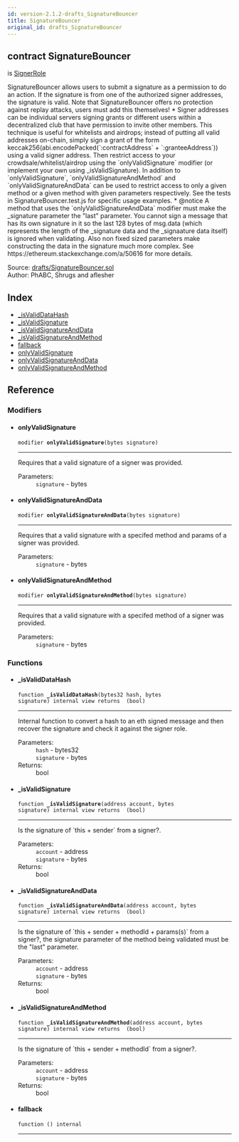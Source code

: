 ```yaml
---
id: version-2.1.2-drafts_SignatureBouncer
title: SignatureBouncer
original_id: drafts_SignatureBouncer
---
```


<div class="contract-doc"><div class="contract"><h2 class="contract-header"><span class="contract-kind">contract</span> SignatureBouncer</h2><p class="base-contracts"><span>is</span> <a href="access_roles_SignerRole.html">SignerRole</a></p><p class="description">SignatureBouncer allows users to submit a signature as a permission to do an action. If the signature is from one of the authorized signer addresses, the signature is valid. Note that SignatureBouncer offers no protection against replay attacks, users must add this themselves! * Signer addresses can be individual servers signing grants or different users within a decentralized club that have permission to invite other members. This technique is useful for whitelists and airdrops; instead of putting all valid addresses on-chain, simply sign a grant of the form keccak256(abi.encodePacked(`:contractAddress` + `:granteeAddress`)) using a valid signer address. Then restrict access to your crowdsale/whitelist/airdrop using the `onlyValidSignature` modifier (or implement your own using _isValidSignature). In addition to `onlyValidSignature`, `onlyValidSignatureAndMethod` and `onlyValidSignatureAndData` can be used to restrict access to only a given method or a given method with given parameters respectively. See the tests in SignatureBouncer.test.js for specific usage examples. * @notice A method that uses the `onlyValidSignatureAndData` modifier must make the _signature parameter the &quot;last&quot; parameter. You cannot sign a message that has its own signature in it so the last 128 bytes of msg.data (which represents the length of the _signature data and the _signaature data itself) is ignored when validating. Also non fixed sized parameters make constructing the data in the signature much more complex. See https://ethereum.stackexchange.com/a/50616 for more details.</p><div class="source">Source: <a href="https://github.com/OpenZeppelin/zeppelin-solidity/blob/v2.1.2/contracts/drafts/SignatureBouncer.sol" target="_blank">drafts/SignatureBouncer.sol</a></div><div class="author">Author: PhABC, Shrugs and aflesher</div></div><div class="index"><h2>Index</h2><ul><li><a href="drafts_SignatureBouncer.html#_isValidDataHash">_isValidDataHash</a></li><li><a href="drafts_SignatureBouncer.html#_isValidSignature">_isValidSignature</a></li><li><a href="drafts_SignatureBouncer.html#_isValidSignatureAndData">_isValidSignatureAndData</a></li><li><a href="drafts_SignatureBouncer.html#_isValidSignatureAndMethod">_isValidSignatureAndMethod</a></li><li><a href="drafts_SignatureBouncer.html#">fallback</a></li><li><a href="drafts_SignatureBouncer.html#onlyValidSignature">onlyValidSignature</a></li><li><a href="drafts_SignatureBouncer.html#onlyValidSignatureAndData">onlyValidSignatureAndData</a></li><li><a href="drafts_SignatureBouncer.html#onlyValidSignatureAndMethod">onlyValidSignatureAndMethod</a></li></ul></div><div class="reference"><h2>Reference</h2><div class="modifiers"><h3>Modifiers</h3><ul><li><div class="item modifier"><span id="onlyValidSignature" class="anchor-marker"></span><h4 class="name">onlyValidSignature</h4><div class="body"><code class="signature">modifier <strong>onlyValidSignature</strong><span>(bytes signature) </span></code><hr/><div class="description"><p>Requires that a valid signature of a signer was provided.</p></div><dl><dt><span class="label-parameters">Parameters:</span></dt><dd><div><code>signature</code> - bytes</div></dd></dl></div></div></li><li><div class="item modifier"><span id="onlyValidSignatureAndData" class="anchor-marker"></span><h4 class="name">onlyValidSignatureAndData</h4><div class="body"><code class="signature">modifier <strong>onlyValidSignatureAndData</strong><span>(bytes signature) </span></code><hr/><div class="description"><p>Requires that a valid signature with a specifed method and params of a signer was provided.</p></div><dl><dt><span class="label-parameters">Parameters:</span></dt><dd><div><code>signature</code> - bytes</div></dd></dl></div></div></li><li><div class="item modifier"><span id="onlyValidSignatureAndMethod" class="anchor-marker"></span><h4 class="name">onlyValidSignatureAndMethod</h4><div class="body"><code class="signature">modifier <strong>onlyValidSignatureAndMethod</strong><span>(bytes signature) </span></code><hr/><div class="description"><p>Requires that a valid signature with a specifed method of a signer was provided.</p></div><dl><dt><span class="label-parameters">Parameters:</span></dt><dd><div><code>signature</code> - bytes</div></dd></dl></div></div></li></ul></div><div class="functions"><h3>Functions</h3><ul><li><div class="item function"><span id="_isValidDataHash" class="anchor-marker"></span><h4 class="name">_isValidDataHash</h4><div class="body"><code class="signature">function <strong>_isValidDataHash</strong><span>(bytes32 hash, bytes signature) </span><span>internal </span><span>view </span><span>returns  (bool) </span></code><hr/><div class="description"><p>Internal function to convert a hash to an eth signed message and then recover the signature and check it against the signer role.</p></div><dl><dt><span class="label-parameters">Parameters:</span></dt><dd><div><code>hash</code> - bytes32</div><div><code>signature</code> - bytes</div></dd><dt><span class="label-return">Returns:</span></dt><dd>bool</dd></dl></div></div></li><li><div class="item function"><span id="_isValidSignature" class="anchor-marker"></span><h4 class="name">_isValidSignature</h4><div class="body"><code class="signature">function <strong>_isValidSignature</strong><span>(address account, bytes signature) </span><span>internal </span><span>view </span><span>returns  (bool) </span></code><hr/><div class="description"><p>Is the signature of `this + sender` from a signer?.</p></div><dl><dt><span class="label-parameters">Parameters:</span></dt><dd><div><code>account</code> - address</div><div><code>signature</code> - bytes</div></dd><dt><span class="label-return">Returns:</span></dt><dd>bool</dd></dl></div></div></li><li><div class="item function"><span id="_isValidSignatureAndData" class="anchor-marker"></span><h4 class="name">_isValidSignatureAndData</h4><div class="body"><code class="signature">function <strong>_isValidSignatureAndData</strong><span>(address account, bytes signature) </span><span>internal </span><span>view </span><span>returns  (bool) </span></code><hr/><div class="description"><p>Is the signature of `this + sender + methodId + params(s)` from a signer?, the signature parameter of the method being validated must be the &quot;last&quot; parameter.</p></div><dl><dt><span class="label-parameters">Parameters:</span></dt><dd><div><code>account</code> - address</div><div><code>signature</code> - bytes</div></dd><dt><span class="label-return">Returns:</span></dt><dd>bool</dd></dl></div></div></li><li><div class="item function"><span id="_isValidSignatureAndMethod" class="anchor-marker"></span><h4 class="name">_isValidSignatureAndMethod</h4><div class="body"><code class="signature">function <strong>_isValidSignatureAndMethod</strong><span>(address account, bytes signature) </span><span>internal </span><span>view </span><span>returns  (bool) </span></code><hr/><div class="description"><p>Is the signature of `this + sender + methodId` from a signer?.</p></div><dl><dt><span class="label-parameters">Parameters:</span></dt><dd><div><code>account</code> - address</div><div><code>signature</code> - bytes</div></dd><dt><span class="label-return">Returns:</span></dt><dd>bool</dd></dl></div></div></li><li><div class="item function"><span id="fallback" class="anchor-marker"></span><h4 class="name">fallback</h4><div class="body"><code class="signature">function <strong></strong><span>() </span><span>internal </span></code><hr/></div></div></li></ul></div></div></div>
